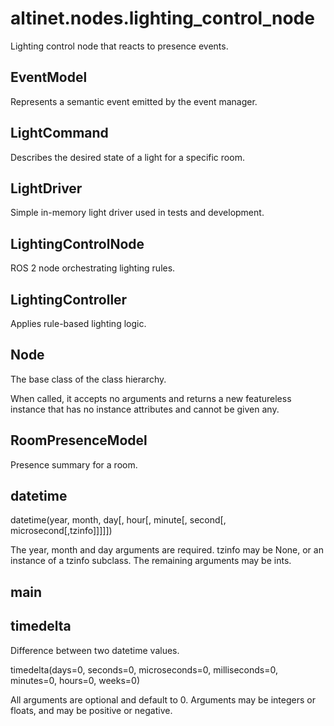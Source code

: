 # altinet.nodes.lighting_control_node

Lighting control node that reacts to presence events.

## EventModel

Represents a semantic event emitted by the event manager.

## LightCommand

Describes the desired state of a light for a specific room.

## LightDriver

Simple in-memory light driver used in tests and development.

## LightingControlNode

ROS 2 node orchestrating lighting rules.

## LightingController

Applies rule-based lighting logic.

## Node

The base class of the class hierarchy.

When called, it accepts no arguments and returns a new featureless
instance that has no instance attributes and cannot be given any.

## RoomPresenceModel

Presence summary for a room.

## datetime

datetime(year, month, day[, hour[, minute[, second[, microsecond[,tzinfo]]]]])

The year, month and day arguments are required. tzinfo may be None, or an
instance of a tzinfo subclass. The remaining arguments may be ints.

## main

## timedelta

Difference between two datetime values.

timedelta(days=0, seconds=0, microseconds=0, milliseconds=0, minutes=0, hours=0, weeks=0)

All arguments are optional and default to 0.
Arguments may be integers or floats, and may be positive or negative.

